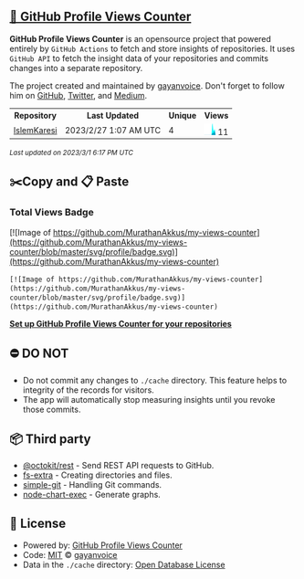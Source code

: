 ## [🚀 GitHub Profile Views Counter](https://github.com/gayanvoice/github-profile-views-counter)
**GitHub Profile Views Counter** is an opensource project that powered entirely by  `GitHub Actions` to fetch and store insights of repositories.
It uses `GitHub API` to fetch the insight data of your repositories and commits changes into a separate repository.

The project created and maintained by [gayanvoice](https://github.com/gayanvoice). Don't forget to follow him on [GitHub](https://github.com/gayanvoice), [Twitter](https://twitter.com/gayanvoice), and [Medium](https://gayanvoice.medium.com/).

<table>
	<tr>
		<th>
			Repository
		</th>
		<th>
			Last Updated
		</th>
		<th>
			Unique
		</th>
		<th>
			Views
		</th>
	</tr>
	<tr>
		<td>
			<a href="https://github.com/MurathanAkkus/my-views-counter/tree/master/readme/570893005/year.md">
				IslemKaresi
			</a>
		</td>
		<td>
			2023/2/27 1:07 AM UTC
		</td>
		<td>
			4
		</td>
		<td>
			<img alt="Response time graph" src="https://github.com/MurathanAkkus/my-views-counter/raw/master/graph/570893005/small/year.png" height="20"> 11
		</td>
	</tr>
</table>

<small><i>Last updated on 2023/3/1 6:17 PM UTC</i></small>

## ✂️Copy and 📋 Paste
### Total Views Badge
[![Image of https://github.com/MurathanAkkus/my-views-counter](https://github.com/MurathanAkkus/my-views-counter/blob/master/svg/profile/badge.svg)](https://github.com/MurathanAkkus/my-views-counter)

```readme
[![Image of https://github.com/MurathanAkkus/my-views-counter](https://github.com/MurathanAkkus/my-views-counter/blob/master/svg/profile/badge.svg)](https://github.com/MurathanAkkus/my-views-counter)
```
[**Set up GitHub Profile Views Counter for your repositories**](https://github.com/gayanvoice/github-profile-views-counter)
## ⛔ DO NOT
- Do not commit any changes to `./cache` directory. This feature helps to integrity of the records for visitors.
- The app will automatically stop measuring insights until you revoke those commits.
## 📦 Third party

- [@octokit/rest](https://www.npmjs.com/package/@octokit/rest) - Send REST API requests to GitHub.
- [fs-extra](https://www.npmjs.com/package/fs-extra) - Creating directories and files.
- [simple-git](https://www.npmjs.com/package/simple-git) - Handling Git commands.
- [node-chart-exec](https://www.npmjs.com/package/node-chart-exec) - Generate graphs.
## 📄 License
- Powered by: [GitHub Profile Views Counter](https://github.com/gayanvoice/github-profile-views-counter)
- Code: [MIT](./LICENSE) © [gayanvoice](https://github.com/gayanvoice)
- Data in the `./cache` directory: [Open Database License](https://opendatacommons.org/licenses/odbl/1-0/)